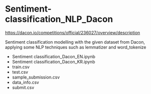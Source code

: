 # Sentiment-classification_NLP_Dacon

https://dacon.io/competitions/official/236027/overview/description

Sentiment classification modelling with the given dataset from Dacon, applying some NLP techniques such as lemmatizer and word_tokenize

- Sentiment classification_Dacon_EN.ipynb
- Sentiment classification_Dacon_KR.ipynb
- train.csv
- test.csv
- sample_submission.csv
- data_info.csv
- submit.csv
